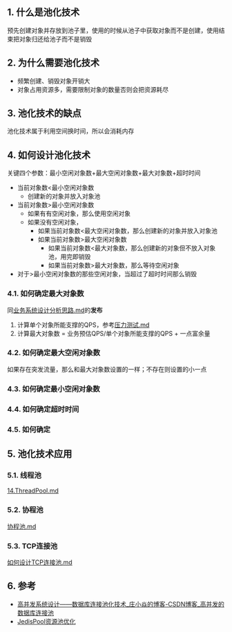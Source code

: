 ## 1. 什么是池化技术

预先创建对象并存放到池子里，使用的时候从池子中获取对象而不是创建，使用结束把对象归还给池子而不是销毁

## 2. 为什么需要池化技术
- 频繁创建、销毁对象开销大
- 对象占用资源多，需要限制对象的数量否则会把资源耗尽
## 3. 池化技术的缺点
池化技术属于利用空间换时间，所以会消耗内存


## 4. 如何设计池化技术
关键四个参数：最小空闲对象数+最大空闲对象数+最大对象数+超时时间

- 当前对象数<最小空闲对象数
    - 创建新的对象并放入对象池
- 当前对象数>最小空闲对象数
    - 如果有有空闲对象，那么使用空闲对象
    - 如果没有空闲对象，
        - 如果当前对象数<最大空闲对象数，那么创建新的对象并放入对象池
        - 如果当前对象数>最大空闲对象数
            - 如果当前对象数<最大对象数，那么创建新的对象但不放入对象池，用完即销毁
            - 如果当前对象数>最大对象数，那么等待空闲对象
- 对于>最小空闲对象数的那些空闲对象，当超过了超时时间那么销毁

### 4.1. 如何确定最大对象数
同[业务系统设计分析思路.md](../业务系统设计分析思路.md)的**发布**
1. 计算单个对象所能支撑的QPS，参考[压力测试.md](../../Test/压力测试.md)
2. 计算最大对象数 = 业务预估QPS/单个对象所能支撑的QPS + 一点富余量
### 4.2. 如何确定最大空闲对象数
如果存在突发流量，那么和最大对象数设置的一样；不存在则设置的小一点
### 4.3. 如何确定最小空闲对象数
### 4.4. 如何确定超时时间
### 4.5. 如何确定
## 5. 池化技术应用
### 5.1. 线程池
[14.ThreadPool.md](../../Java/JUC/14.ThreadPool/14.ThreadPool.md)
### 5.2. 协程池
[协程池.md](../../Golang/协程池.md)
### 5.3. TCP连接池
[如何设计TCP连接池.md](如何设计TCP连接池.md)

## 6. 参考
- [高并发系统设计——数据库连接池化技术\_庄小焱的博客\-CSDN博客\_高并发的数据库连接池](https://blog.csdn.net/weixin_41605937/article/details/122763411)
- [JedisPool资源池优化](https://partners-intl.aliyun.com/help/zh/apsaradb-for-redis/latest/jedispool-optimization#section-m2c-5kr-zfb)